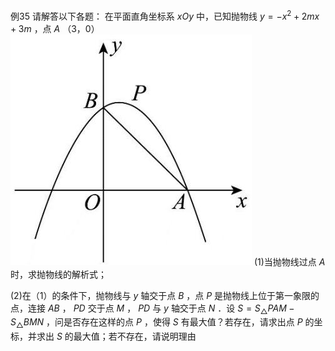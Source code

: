 例35 请解答以下各题： 在平面直角坐标系 $x O y$ 中，已知抛物线 $y = - x ^ { 2 } + 2 m x + 3 m$ ，点 $A$ （3，0）
![](<../../qs_image_DB/专题2-7_二次函数中的最值问题（解析版）/b3b1fa07ece512f5d14062f462b45d862a0a8d1799bcb3ffd1a0c45fcf494d36.jpg>)
(1)当抛物线过点 $A$ 时，求抛物线的解析式；

(2)在（1）的条件下，抛物线与 $y$ 轴交于点 $B$ ，点 $P$ 是抛物线上位于第一象限的点，连接 $A B$ ， $P D$ 交于点 $M$ ， $P D$ 与 $y$ 轴交于点 $N$ ．设 $S { = } S _ { \triangle } P A M { - } S _ { \triangle } B M N$ ，问是否存在这样的点 $P$ ，使得 $S$ 有最大值？若存在，请求出点 $P$ 的坐标，并求出 $S$ 的最大值；若不存在，请说明理由
